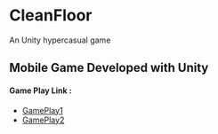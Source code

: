 # CleanFloor

An Unity hypercasual game

## Mobile Game Developed with Unity 



#### Game Play Link :

- [GamePlay1](https://www.youtube.com/watch?v=HRlYDh-9mWM&list=PL8-mzEB5ZovtknYQTSlkoGriJLaeLJaEf&index=3&t=0s) 
- [GamePlay2](https://www.youtube.com/watch?v=Z0qNrJ4i4IQ&list=PL8-mzEB5ZovtknYQTSlkoGriJLaeLJaEf&index=4&t=0s) 
